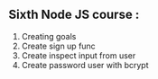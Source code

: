## Sixth Node JS course : 
1. Creating goals
2. Create sign up func 
3. Create inspect input from user
4. Create password user with bcrypt